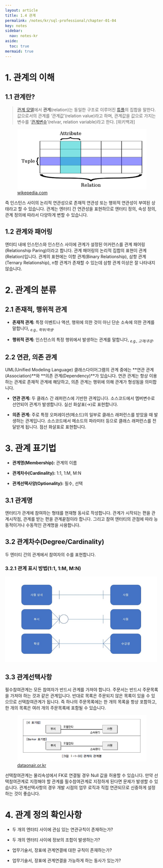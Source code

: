 ```yaml
---
layout: article
title: 1.4 관계
permalink: /notes/kr/sql-professional/chapter-01-04
key: notes
sidebar:
  nav: notes-kr
aside:
  toc: true
mermaid: true
---
```


# 1. 관계의 이해
## 1.1 관계란?

> [관계 모델](https://ko.m.wikipedia.org/wiki/%EA%B4%80%EA%B3%84_%EB%AA%A8%EB%8D%B8)에서 **관계**(relation)는 동일한 구조로 이루어진 [튜플](https://ko.m.wikipedia.org/wiki/%ED%8A%9C%ED%94%8C)의 집합을 말한다. 값으로서의 관계를 ‘관계값’(relation value)라고 하며, 관계값을 값으로 가지는 변수를 ‘[관계변수](https://ko.m.wikipedia.org/w/index.php?title=%EA%B4%80%EA%B3%84%EB%B3%80%EC%88%98&action=edit&redlink=1)’(relvar, relation variable)라고 한다. [위키백과]
> 

<figure>
<img src="/notes/assets/sqlp-terminologies-of-table.png" width="500px;" alt="테이블 명칭">
<figcaption>
  <a href="https://ko.m.wikipedia.org/wiki/관계_(데이터베이스))">wikepedia.com</a>
</figcaption>
</figure>

즉 인스턴스 사이의 논리적 연관성으로 존재적 연관성 또는 행위적 연관성이 부여된 상태라고 할 수 있습니다. 관계는 엔터티 간 연관성을 표현하므로 엔터티 정의, 속성 정의, 관계 정의에 따라서 다양하게 변할 수 있습니다.

## 1.2 관계와 패어링

엔터티 내에 인스턴스와 인스턴스 사이에 관계가 설정된 어커런스를 관계 패어링(Relationship Paring)이라고 합니다. 관계 패어링의 논리적 집합의 표현이 관계(Relation)입니다.
관계의 표현에는 이항 관계(Binary Relationship), 삼항 관계(Ternary Relationship), n항 관계가 존재할 수 있는데 삼항 관계 이상은 잘 나타내지 않습니다.

# 2. 관계의 분류
## 2.1 존재적, 행위적 관계

- **존재적 관계:** 특정 이벤트나 액션, 행위에 의한 것이 아닌 단순 소속에 의한 관계를 말합니다, <sub><i>e.g., 학부/학생</i></sub>.

- **행위적 관계:** 인스턴스의 특정 행위에서 발생하는 관계를 말합니다, <sub><i>e.g., 고객/주문</i></sub>.

## 2.2 연관, 의존 관계

UML(Unified Modeling Language) 클래스다이어그램의 관계 중에는 **연관 관계(Association)**와 **의존 관계(Dependency)**가 있습니다. 연관 관계는 항상 이용하는 관계로 존재적 관계에 해당하고, 의존 관계는 행위에 의해 관계가 형성됨을 의미합니다.

- **연관 관계:** 두 클래스 간 래퍼런스에 기반한 관계입니다. 소스코드에서 멤버변수로 선언되어 관계가 발생합니다. 실선 화살표(→)로 표현합니다.

- **의존 관계:** 주로 특정 오퍼레이션(메소드)의 일부로 클래스 래퍼런스를 받았을 때 발생하는 관계입니다. 소스코드에서 메소드의 파라미터 등으로 클래스 래퍼런스를 전달받게 됩니다. 점선 화살표로 표현합니다.

# 3. 관계 표기법

- **관계명(Membership):** 관계의 이름

- **관계차수(Cardinality):** 1:1, 1:M, M:N

- **관계선택사양(Optionality):** 필수, 선택

## 3.1 관계명

엔터티가 관계에 참여하는 형태를 현재형 동사로 작성합니다.  관계가 시작되는 편을 관계시작점, 관계를 받는 편을 관계끝점이라 합니다. 그리고 참여 엔터티의 관점에 따라  능동적이거나 수동적인 관계명을 사용합니다.

## 3.2 관계차수(Degree/Cardinality)

두 엔터티 간의 관계에서 참여자의 수를 표현합니다.

### 3.2.1 관계 표시 방법(1:1, 1:M, M:N)

<img src="/notes/assets/sqlp-notation-of-relationship.jpeg" width="500px;" alt="관계 표기법">

## 3.3 관계선택사항

필수참여관계는 모든 참여자가 반드시 관계를 가져야 합니다. 주문서는 반드시 주문목록을 가져야 하는 것과 같은 관계입니다. 반대로 목록은 주문되지 않은 목록이 있을 수 있으므로 선택참여관계가 됩니다. 즉 하나의 주문목록에는 한 개의 목록을 항상 포함하고, 한 개의 목록은 여러 개의 주문목록에 포함될 수 있습니다.

<figure>
<img src="/notes/assets/sqlp-optionality-of-relationship.jpeg" width="500px;" alt="관계선택사항">
<figcaption>
  <a href="https://dataonair.or.kr/db-tech-reference/d-guide/sql/?mod=document&uid=328">dataonair.or.kr</a>
</figcaption>
</figure>

선택참여관계는 물리속성에서 FK로 연결될 경우 Null 값을 허용할 수 있습니다. 만약 선택참여관계로 지정해야 할 관계를 필수참여관계로 지정하게 된다면 문제가 발생할 수 있습니다. 관계선택사항의 경우 개발 시점의 업무 로직과 직접 연관되므로 신중하게 설정하는 것이 좋습니다.

# 4. 관계 정의 확인사항

- 두 개의 엔터티 사이에 관심 있는 연관규칙이 존재하는가?

- 두 개의 엔터티 사이에 정보의 조합이 발생하는가?

- 업무기술서, 장표에 관계연결에 대한 규칙이 존재하는가?

- 업무기술서, 장표에 관계연결을 가능하게 하는 동사가 있는가?